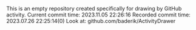 This is an empty repository created specifically for drawing by GitHub activity.
Current commit time: 2023.11.05 22:26:16
Recorded commit time: 2023.07.26 22:25:14(0)
Look at: github.com/baderik/ActivityDrawer
